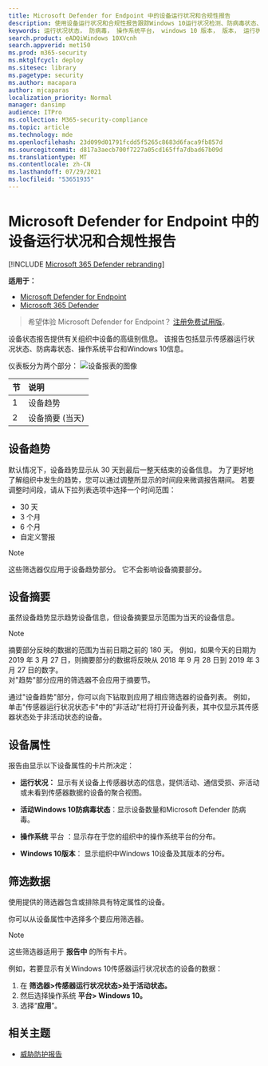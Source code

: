 ```yaml
---
title: Microsoft Defender for Endpoint 中的设备运行状况和合规性报告
description: 使用设备运行状况和合规性报告跟踪Windows 10运行状况检测、防病毒状态、操作系统平台和版本
keywords: 运行状况状态， 防病毒， 操作系统平台， windows 10 版本， 版本， 运行状况， 合规性， 状态
search.product: eADQiWindows 10XVcnh
search.appverid: met150
ms.prod: m365-security
ms.mktglfcycl: deploy
ms.sitesec: library
ms.pagetype: security
ms.author: macapara
author: mjcaparas
localization_priority: Normal
manager: dansimp
audience: ITPro
ms.collection: M365-security-compliance
ms.topic: article
ms.technology: mde
ms.openlocfilehash: 23d099d01791fcdd5f5265c8683d6faca9fb857d
ms.sourcegitcommit: d817a3aecb700f7227a05cd165ffa7dbad67b09d
ms.translationtype: MT
ms.contentlocale: zh-CN
ms.lasthandoff: 07/29/2021
ms.locfileid: "53651935"
---
```

# <a name="device-health-and-compliance-report-in-microsoft-defender-for-endpoint"></a>Microsoft Defender for Endpoint 中的设备运行状况和合规性报告

[!INCLUDE [Microsoft 365 Defender rebranding](../../includes/microsoft-defender.md)]


**适用于：**
- [Microsoft Defender for Endpoint](https://go.microsoft.com/fwlink/p/?linkid=2154037)
- [Microsoft 365 Defender](https://go.microsoft.com/fwlink/?linkid=2118804)


> 希望体验 Microsoft Defender for Endpoint？ [注册免费试用版](https://signup.microsoft.com/create-account/signup?products=7f379fee-c4f9-4278-b0a1-e4c8c2fcdf7e&ru=https://aka.ms/MDEp2OpenTrial?ocid=docs-wdatp-exposedapis-abovefoldlink)。

设备状态报告提供有关组织中设备的高级别信息。 该报告包括显示传感器运行状况状态、防病毒状态、操作系统平台和Windows 10信息。

仪表板分为两个部分： ![ 设备报表的图像](images/device-reports.png)
 
节 | 说明
:---|:---
1 | 设备趋势
2 | 设备摘要 (当天) 
 
 
## <a name="device-trends"></a>设备趋势 
默认情况下，设备趋势显示从 30 天到最后一整天结束的设备信息。 为了更好地了解组织中发生的趋势，您可以通过调整所显示的时间段来微调报告期间。 若要调整时间段，请从下拉列表选项中选择一个时间范围：
 
- 30 天
- 3 个月
- 6 个月
- 自定义警报

>[!NOTE]
>这些筛选器仅应用于设备趋势部分。 它不会影响设备摘要部分。

## <a name="device-summary"></a>设备摘要 
虽然设备趋势显示趋势设备信息，但设备摘要显示范围为当天的设备信息。 

>[!NOTE]
>摘要部分反映的数据的范围为当前日期之前的 180 天。 例如，如果今天的日期为 2019 年 3 月 27 日，则摘要部分的数据将反映从 2018 年 9 月 28 日到 2019 年 3 月 27 日的数字。<br>
> 对"趋势"部分应用的筛选器不会应用于摘要节。 
 
通过"设备趋势"部分，你可以向下钻取到应用了相应筛选器的设备列表。 例如，单击"传感器运行状况状态卡"中的"非活动"栏将打开设备列表，其中仅显示其传感器状态处于非活动状态的设备。 
 
 
 
## <a name="device-attributes"></a>设备属性
报告由显示以下设备属性的卡片所决定：
 
- **运行状况：** 显示有关设备上传感器状态的信息，提供活动、通信受损、非活动或未看到传感器数据的设备的聚合视图。
  
- **活动Windows 10防病毒状态**：显示设备数量和Microsoft Defender 防病毒。
    
- **操作系统** 平台 ：显示存在于您的组织中的操作系统平台的分布。 
 
- **Windows 10版本**： 显示组织中Windows 10设备及其版本的分布。
 
 
 
## <a name="filter-data"></a>筛选数据
 
使用提供的筛选器包含或排除具有特定属性的设备。

你可以从设备属性中选择多个要应用筛选器。 
 
>[!NOTE]
>这些筛选器适用于 **报告中** 的所有卡片。
 
例如，若要显示有关Windows 10传感器运行状况状态的设备的数据：
 
1. 在 **筛选器>传感器运行状况状态>处于活动状态。**
2. 然后选择操作系统 **平台> Windows 10。**
3. 选择“**应用**”。


## <a name="related-topic"></a>相关主题
- [威胁防护报告](threat-protection-reports.md)
